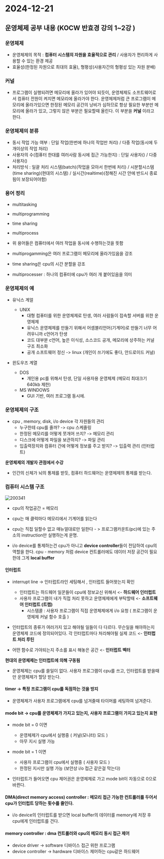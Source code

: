  # 2024-12-21

## 운영체제 공부 내용 (KOCW 반효경 강의 1~2강 )

### 운영체제
- 운영체제의 목적 : **컴퓨터 시스템의 자원을 효율적으로 관리** / 사용자가 편리하게 사용할 수 있는 환경 제공
- 효율성(한정된 자원으로 최대의 효율), 형평성(사용자간의 형평성 있는 자원 분배)

### 커널
- 프로그램이 실행되려면 메모리에 올라가 있어야 되듯이, 운영체제도 소프트웨어로서 컴퓨터 전원이 켜지면 메모리에 올라가야 한다. 
운영체제처럼 큰 프로그램이 메모리에 올라가있으면 한정된 메모리 공간의 낭비가 심하므로 항상 필요한 부분만 메모리에 올라가 있고, 그렇지 않은 부분은 필요할때 올린다.
이 부분을 **커널** 이라고 한다.


### 운영체제의 분류
- 동시 작업 가능 여부 : 단일 작업(한번에 하나의 작업만 처리) / 다중 작업(동시에 두개이상의 작업 처리)
- 사용자의 수(컴퓨터 한대를 여러사람 동시에 접근 가능한지) : 단일 사용자() / 다중 사용자()
- 처리방식 : 일괄 처리 시스템(batch)(작업을 모아서 한번에 처리)  / 시분할시스템(time sharing)(현대의 시스템) / 실시간(realtime)(정해진 시간 안에 반드시 종료됨이 보장되어야함)

### 용어 정리
- multitasking
- multiprogramming
- time sharing
- multiprocess

- 위 용어들은 컴퓨터에서 여러 작업을 동시에 수행하는것을 뜻함
- multiprogamming은 여러 프로그램이 메모리에 올라가있음을 강조
- time sharing은 cpu의 시간 분할을 강조

- multiprocesser : 하나의 컴퓨터에 cpu가 여러 개 붙어있음을 의미

### 운영체제의 예
- 유닉스 계얼
  - UNIX
    - 대형 컴퓨터를 위한 운영체제로 탄생, 여러 사람들이 접속할 서버를 위한 운영체제
    - 유닉스 운영체제를 만들기 위해서 어셈블리언어(기계어)로 만들기 너무 어려우니까 c언어가 탄생
    - 코드 대부분 c언어, 높은 이식성, 소스코드 공개, 메모리에 상주하는 커널 구조 최소화 
    - 공개 소프트웨어 정신 -> linux (개인이 쓰기에도 좋다, 안드로이드 커널)

- 윈도우즈 계열
  - DOS
    - 개인용 pc를 위해서 탄생, 단일 사용자용 운영체제 (메모리 최대크기 640kb 제한)
  - MS WINDOWS
    - GUI 기반, 여러 프로그램 동시에. 

### 운영체제의 구조
- cpu , memory, disk, i/o device 각 자원들의 관리
  - 누구한테 cpu를 줄까? -> cpu 스케줄링
  - 한정된 메모리를 어떻게 쪼개어 쓰지? -> 메모리 관리 
  - 디스크에 어떻게 파일을 보관하지? -> 파일 관리
  - 입출력장치와 컴퓨터 간에 어떻게 정보를 주고 받지? -> 입출력 관리 (인터럽트)



**운영체제의 개발자 관점에서 수강**
- 인간의 신체가 뇌의 통제를 받듯, 컴퓨터 하드웨어는 운영체제의 통제를 받는다.

### 컴퓨터 시스템 구조   

![200341](https://github.com/user-attachments/assets/34b701e2-bd8e-4dda-8ac8-009155cca07c)

- cpu의 작업공간 = 메모리 
- cpu는  매 클럭마다 메모리에서 기계어를 읽는다
- cpu는 직접 일할수 없고 매뉴얼대로만 일한다 - > 프로그램카운트(pc)에 있는 주소의 instruction만 실행하는게 운명.

- i/o device를 통제하는건 cpu가 아니고 **device controller**들이 전담하여 cpu의 역할을 한다.
cpu - memory 처럼 device 컨트롤러에도 데이터 저장  공간이 필요한데 그게 **local buffer**

#### 인터럽트
  - interrupt line -> 인터럽트라인 세팅해서 , 인터럽트 들어왓는지 확인
    - 인터럽트는 하드웨어 일꾼들이 cpu에 정보교신 위해서 <- **하드웨어 인터럽트**
    - 사용자 프로그램이 내가 직접 처리 못하고 운영체제에게 부탁할때 <- **소프트웨어 인터럽트 (트랩)**
      - 시스템콜 : 사용자 프로그램이 직접 운영체제에게 i/o 요청 ( 프로그램이 운영체제 커널 함수 호출 )


  - 인터럽트의 종류가 여러가지 있고 해야될 일들이 다 다르다. 무슨일을 해야하는지 운영체제 코드에 정의되어있다.
각 인터럽트마다 처리해야될 실제 코드 <- **인터럽트 처리 루틴**
  - 어떤 함수로 가야되는지 주소를 표시 해놓은 공간 <- **인터럽트 벡터**

**현대의 운영체제는 인터럽트에 의해 구동됨**           
  - 운영체제는 cpu를 쓸일이 없다. 사용자 프로그램이 cpu를 쓰고, 인터럽트를 받을때만 운영체제가 할당 받는다.


#### timer -> 특정 프로그램이 cpu를 독점하는 것을  방지
  - 운영체제가 사용자 프로그램에게 cpu를 넘겨줄때 타이머를 세팅하여 넘겨준다.

#### mode bit -> cpu를 운영체제가 가지고 있는지, 사용자 프로그램이 가지고 있는지 표현
  - mode bit = 0 이면 
    - 운영체제가 cpu에서 실행중 ( 커널(모니터) 모드 ) 
    - 아무 지시 실행 가능
  - mode bit = 1 이면 
    - 사용자 프로그램이 cpu에서 실행중 ( 사용자 모드 )
    - 한정된 지시만 실행 가능 (보안상 i/o 접근 같은걸 막는다)

- 인터럽트가 들어오면 cpu 제어권은 운영체제로 가고 mode bit이 자동으로 0으로 바뀐다.

#### DMA(direct memory access) controller : 메모리 접근 가능한 컨트롤러를 두어서 cpu가 인터럽트 당하는 횟수를 줄인다.
  - i/o device의 인터럽트를 받으면 local buffer의 데이터를 memory에 저장 후 cpu에게 인터럽트를 건다.

#### memory controller : dma 컨트롤러와 cpu의 메모리 동시 접근 제어

- device driver -> software 디바이스 접근 위한 프로그램
- device controller -> hardware 디바이스 제어하는 cpu같은 하드웨어    

